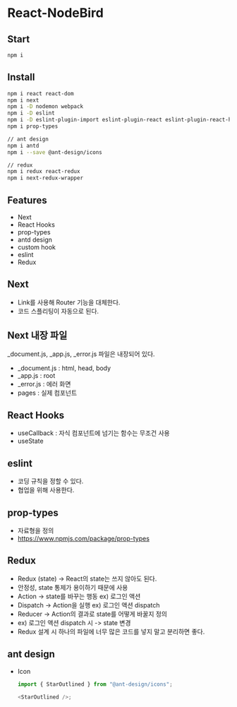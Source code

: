 # React-NodeBird

## Start

```bash
npm i
```

## Install

```bash
npm i react react-dom
npm i next
npm i -D nodemon webpack
npm i -D eslint
npm i -D eslint-plugin-import eslint-plugin-react eslint-plugin-react-hooks
npm i prop-types

// ant design
npm i antd
npm i --save @ant-design/icons

// redux
npm i redux react-redux
npm i next-redux-wrapper
```

## Features

- Next
- React Hooks
- prop-types
- antd design
- custom hook
- eslint
- Redux

## Next

- Link를 사용해 Router 기능을 대체한다.
- 코드 스플리팅이 자동으로 된다.

## Next 내장 파일

\_document.js, \_app.js, \_error.js 파일은 내장되어 있다.

- \_document.js : html, head, body
- \_app.js : root
- \_error.js : 에러 화면
- pages : 실제 컴포넌트

## React Hooks

- useCallback : 자식 컴포넌트에 넘기는 함수는 무조건 사용
- useState

## eslint

- 코딩 규칙을 정할 수 있다.
- 협업을 위해 사용한다.

## prop-types

- 자료형을 정의
- https://www.npmjs.com/package/prop-types

## Redux

- Redux (state) -> React의 state는 쓰지 않아도 된다.
- 안정성, state 통제가 용이하기 때문에 사용
- Action -> state를 바꾸는 행동 ex) 로그인 액션
- Dispatch -> Action을 실행 ex) 로그인 액션 dispatch
- Reducer -> Action의 결과로 state를 어떻게 바꿀지 정의
- ex) 로그인 액션 dispatch 시 -> state 변경
- Redux 설계 시 하나의 파일에 너무 많은 코드를 넣지 말고 분리하면 좋다.

## ant design

- Icon

  ```js
  import { StarOutlined } from "@ant-design/icons";

  <StarOutlined />;
  ```

